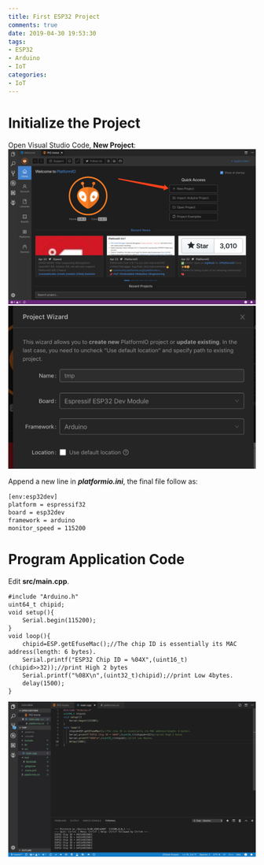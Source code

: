 ```yaml
---
title: First ESP32 Project
comments: true
date: 2019-04-30 19:53:30
tags:
- ESP32
- Arduino
- IoT
categories:
- IoT
---
```

# Initialize the Project
Open Visual Studio Code, **New Project**:
![](/image/PlatformIONewProject.png)
![](/image/FirstProject.png)

Append a new line in ***platformio.ini***, the final file follow as:
```
[env:esp32dev]
platform = espressif32
board = esp32dev
framework = arduino
monitor_speed = 115200
```
# Program Application Code
Edit **src/main.cpp**.  
```
#include "Arduino.h"
uint64_t chipid;  
void setup(){
    Serial.begin(115200);
}
void loop(){
    chipid=ESP.getEfuseMac();//The chip ID is essentially its MAC address(length: 6 bytes).
    Serial.printf("ESP32 Chip ID = %04X",(uint16_t)(chipid>>32));//print High 2 bytes
    Serial.printf("%08X\n",(uint32_t)chipid);//print Low 4bytes.
    delay(1500);
}
```
![](/image/FirstResult.png)
